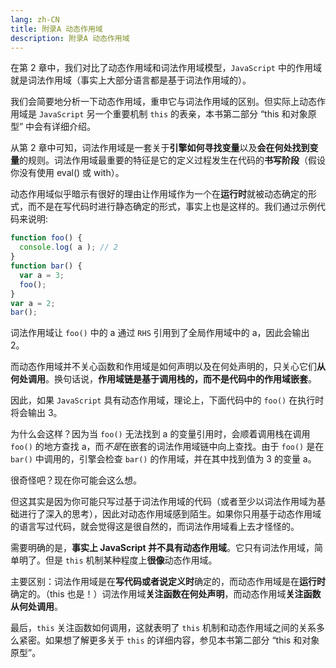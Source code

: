 ```yaml
---
lang: zh-CN
title: 附录A 动态作用域
description: 附录A 动态作用域
---
```


在第 2 章中，我们对比了动态作用域和词法作用域模型，`JavaScript` 中的作用域就是词法作用域（事实上大部分语言都是基于词法作用域的）。

我们会简要地分析一下动态作用域，重申它与词法作用域的区别。但实际上动态作用域是 `JavaScript` 另一个重要机制 `this` 的表亲，本书第二部分 “this 和对象原型” 中会有详细介绍。

从第 2 章中可知，词法作用域是一套关于**引擎如何寻找变量**以及**会在何处找到变量**的规则。词法作用域最重要的特征是它的定义过程发生在代码的**书写阶段**（假设你没有使用 eval() 或 with）。

动态作用域似乎暗示有很好的理由让作用域作为一个在**运行时**就被动态确定的形式，而不是在写代码时进行静态确定的形式，事实上也是这样的。我们通过示例代码来说明:

```js
function foo() {
  console.log( a ); // 2
}
function bar() {
  var a = 3;
  foo();
}
var a = 2;
bar();
```

词法作用域让 `foo()` 中的 a 通过 `RHS` 引用到了全局作用域中的 a，因此会输出 2。

而动态作用域并不关心函数和作用域是如何声明以及在何处声明的，只关心它们**从何处调用**。换句话说，**作用域链是基于调用栈的，而不是代码中的作用域嵌套**。

因此，如果 `JavaScript` 具有动态作用域，理论上，下面代码中的 `foo()` 在执行时将会输出 3。

为什么会这样？因为当 `foo()` 无法找到 a 的变量引用时，会顺着调用栈在调用 `foo()` 的地方查找 a，而*不是*在嵌套的词法作用域链中向上查找。由于 `foo()` 是在 `bar()` 中调用的，引擎会检查 `bar()` 的作用域，并在其中找到值为 3 的变量 a。

很奇怪吧？现在你可能会这么想。

但这其实是因为你可能只写过基于词法作用域的代码（或者至少以词法作用域为基础进行了深入的思考），因此对动态作用域感到陌生。如果你只用基于动态作用域的语言写过代码，就会觉得这是很自然的，而词法作用域看上去才怪怪的。

需要明确的是，**事实上 JavaScript 并不具有动态作用域**。它只有词法作用域，简单明了。但是 `this` 机制某种程度上**很像**动态作用域。

主要区别：词法作用域是在**写代码或者说定义时**确定的，而动态作用域是在**运行时**确定的。（this 也是！）词法作用域**关注函数在何处声明**，而动态作用域**关注函数从何处调用**。

最后，`this` 关注函数如何调用，这就表明了 `this` 机制和动态作用域之间的关系多么紧密。如果想了解更多关于 `this` 的详细内容，参见本书第二部分 “this 和对象原型”。
